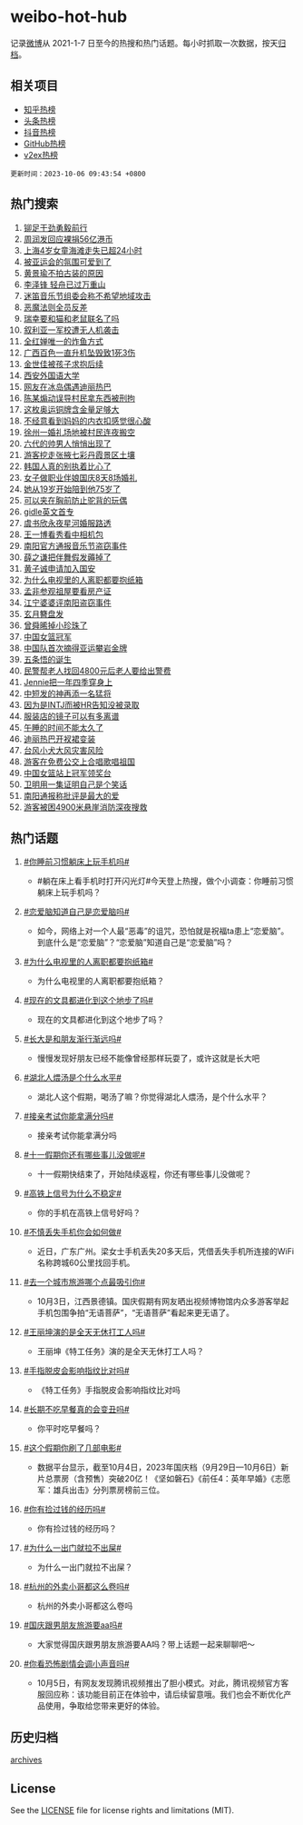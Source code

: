 # weibo-hot-hub

记录[微博](https://www.weibo.com)从 2021-1-7 日至今的热搜和热门话题。每小时抓取一次数据，按天[归档](archives)。

## 相关项目

- [知乎热榜](https://github.com/lonnyzhang423/zhihu-hot-hub)
- [头条热榜](https://github.com/lonnyzhang423/toutiao-hot-hub)
- [抖音热榜](https://github.com/lonnyzhang423/douyin-hot-hub)
- [GitHub热榜](https://github.com/lonnyzhang423/github-hot-hub)
- [v2ex热榜](https://github.com/lonnyzhang423/v2ex-hot-hub)


`更新时间：2023-10-06 09:43:54 +0800`

## 热门搜索

1. [铆足干劲勇毅前行](https://m.weibo.cn/search?containerid=100103type%3D1%26t%3D10%26q%3D%23%E9%93%86%E8%B6%B3%E5%B9%B2%E5%8A%B2%E5%8B%87%E6%AF%85%E5%89%8D%E8%A1%8C%23&stream_entry_id=51&isnewpage=1&extparam=seat%3D1%26stream_entry_id%3D51%26pos%3D0%26c_type%3D51%26filter_type%3Drealtimehot%26dgr%3D0%26cate%3D10103%26q%3D%2523%25E9%2593%2586%25E8%25B6%25B3%25E5%25B9%25B2%25E5%258A%25B2%25E5%258B%2587%25E6%25AF%2585%25E5%2589%258D%25E8%25A1%258C%2523%26display_time%3D1696556633%26pre_seqid%3D1696556633124019718211)
1. [周润发回应裸捐56亿港币](https://m.weibo.cn/search?containerid=100103type%3D1%26t%3D10%26q%3D%23%E5%91%A8%E6%B6%A6%E5%8F%91%E5%9B%9E%E5%BA%94%E8%A3%B8%E6%8D%9056%E4%BA%BF%E6%B8%AF%E5%B8%81%23&stream_entry_id=31&isnewpage=1&extparam=seat%3D1%26realpos%3D1%26dgr%3D0%26pos%3D0%26c_type%3D31%26band_rank%3D1%26flag%3D2%26filter_type%3Drealtimehot%26stream_entry_id%3D31%26q%3D%2523%25E5%2591%25A8%25E6%25B6%25A6%25E5%258F%2591%25E5%259B%259E%25E5%25BA%2594%25E8%25A3%25B8%25E6%258D%259056%25E4%25BA%25BF%25E6%25B8%25AF%25E5%25B8%2581%2523%26cate%3D5001%26lcate%3D5001%26display_time%3D1696556633%26pre_seqid%3D1696556633124019718211)
1. [上海4岁女童海滩走失已超24小时](https://m.weibo.cn/search?containerid=100103type%3D1%26t%3D10%26q%3D%23%E4%B8%8A%E6%B5%B74%E5%B2%81%E5%A5%B3%E7%AB%A5%E6%B5%B7%E6%BB%A9%E8%B5%B0%E5%A4%B1%E5%B7%B2%E8%B6%8524%E5%B0%8F%E6%97%B6%23&stream_entry_id=31&isnewpage=1&extparam=seat%3D1%26realpos%3D2%26dgr%3D0%26pos%3D1%26c_type%3D31%26band_rank%3D2%26flag%3D2%26filter_type%3Drealtimehot%26stream_entry_id%3D31%26q%3D%2523%25E4%25B8%258A%25E6%25B5%25B74%25E5%25B2%2581%25E5%25A5%25B3%25E7%25AB%25A5%25E6%25B5%25B7%25E6%25BB%25A9%25E8%25B5%25B0%25E5%25A4%25B1%25E5%25B7%25B2%25E8%25B6%258524%25E5%25B0%258F%25E6%2597%25B6%2523%26cate%3D5001%26lcate%3D5001%26display_time%3D1696556633%26pre_seqid%3D1696556633124019718211)
1. [被亚运会的氛围可爱到了](https://m.weibo.cn/search?containerid=100103type%3D1%26t%3D10%26q%3D%23%E8%A2%AB%E4%BA%9A%E8%BF%90%E4%BC%9A%E7%9A%84%E6%B0%9B%E5%9B%B4%E5%8F%AF%E7%88%B1%E5%88%B0%E4%BA%86%23&stream_entry_id=31&isnewpage=1&extparam=seat%3D1%26realpos%3D3%26dgr%3D0%26pos%3D2%26c_type%3D31%26band_rank%3D3%26flag%3D0%26filter_type%3Drealtimehot%26stream_entry_id%3D31%26q%3D%2523%25E8%25A2%25AB%25E4%25BA%259A%25E8%25BF%2590%25E4%25BC%259A%25E7%259A%2584%25E6%25B0%259B%25E5%259B%25B4%25E5%258F%25AF%25E7%2588%25B1%25E5%2588%25B0%25E4%25BA%2586%2523%26cate%3D5001%26lcate%3D5001%26display_time%3D1696556633%26pre_seqid%3D1696556633124019718211)
1. [黄景瑜不拍古装的原因](https://m.weibo.cn/search?containerid=100103type%3D1%26t%3D10%26q%3D%23%E9%BB%84%E6%99%AF%E7%91%9C%E4%B8%8D%E6%8B%8D%E5%8F%A4%E8%A3%85%E7%9A%84%E5%8E%9F%E5%9B%A0%23&stream_entry_id=31&isnewpage=1&extparam=seat%3D1%26realpos%3D4%26dgr%3D0%26pos%3D3%26c_type%3D31%26band_rank%3D4%26flag%3D2%26filter_type%3Drealtimehot%26stream_entry_id%3D31%26q%3D%2523%25E9%25BB%2584%25E6%2599%25AF%25E7%2591%259C%25E4%25B8%258D%25E6%258B%258D%25E5%258F%25A4%25E8%25A3%2585%25E7%259A%2584%25E5%258E%259F%25E5%259B%25A0%2523%26cate%3D5001%26lcate%3D5001%26display_time%3D1696556633%26pre_seqid%3D1696556633124019718211)
1. [李泽锋 轻舟已过万重山](https://m.weibo.cn/search?containerid=100103type%3D1%26t%3D10%26q%3D%E6%9D%8E%E6%B3%BD%E9%94%8B+%E8%BD%BB%E8%88%9F%E5%B7%B2%E8%BF%87%E4%B8%87%E9%87%8D%E5%B1%B1&stream_entry_id=31&isnewpage=1&extparam=seat%3D1%26realpos%3D5%26dgr%3D0%26pos%3D4%26c_type%3D31%26band_rank%3D5%26flag%3D2%26filter_type%3Drealtimehot%26stream_entry_id%3D31%26q%3D%25E6%259D%258E%25E6%25B3%25BD%25E9%2594%258B%2520%25E8%25BD%25BB%25E8%2588%259F%25E5%25B7%25B2%25E8%25BF%2587%25E4%25B8%2587%25E9%2587%258D%25E5%25B1%25B1%26cate%3D5001%26lcate%3D5001%26display_time%3D1696556633%26pre_seqid%3D1696556633124019718211)
1. [迷笛音乐节组委会称不希望地域攻击](https://m.weibo.cn/search?containerid=100103type%3D1%26t%3D10%26q%3D%23%E8%BF%B7%E7%AC%9B%E9%9F%B3%E4%B9%90%E8%8A%82%E7%BB%84%E5%A7%94%E4%BC%9A%E7%A7%B0%E4%B8%8D%E5%B8%8C%E6%9C%9B%E5%9C%B0%E5%9F%9F%E6%94%BB%E5%87%BB%23&stream_entry_id=31&isnewpage=1&extparam=seat%3D1%26realpos%3D6%26dgr%3D0%26pos%3D5%26c_type%3D31%26band_rank%3D6%26flag%3D1%26filter_type%3Drealtimehot%26stream_entry_id%3D31%26q%3D%2523%25E8%25BF%25B7%25E7%25AC%259B%25E9%259F%25B3%25E4%25B9%2590%25E8%258A%2582%25E7%25BB%2584%25E5%25A7%2594%25E4%25BC%259A%25E7%25A7%25B0%25E4%25B8%258D%25E5%25B8%258C%25E6%259C%259B%25E5%259C%25B0%25E5%259F%259F%25E6%2594%25BB%25E5%2587%25BB%2523%26cate%3D5001%26lcate%3D5001%26display_time%3D1696556633%26pre_seqid%3D1696556633124019718211)
1. [恶魔法则全员反差](https://m.weibo.cn/search?containerid=100103type%3D1%26t%3D10%26q%3D%23%E6%81%B6%E9%AD%94%E6%B3%95%E5%88%99%E5%85%A8%E5%91%98%E5%8F%8D%E5%B7%AE%23&stream_entry_id=31&isnewpage=1&extparam=seat%3D1%26filter_type%3Drealtimehot%26pos%3D6%26c_type%3D31%26band_rank%3D7%26dgr%3D0%26adid%3D207044%26is_ad_pos%3D1%26stream_entry_id%3D31%26q%3D%2523%25E6%2581%25B6%25E9%25AD%2594%25E6%25B3%2595%25E5%2588%2599%25E5%2585%25A8%25E5%2591%2598%25E5%258F%258D%25E5%25B7%25AE%2523%26cate%3D5001%26lcate%3D5001%26display_time%3D1696556633%26pre_seqid%3D1696556633124019718211)
1. [瑞幸要和猫和老鼠联名了吗](https://m.weibo.cn/search?containerid=100103type%3D1%26t%3D10%26q%3D%23%E7%91%9E%E5%B9%B8%E8%A6%81%E5%92%8C%E7%8C%AB%E5%92%8C%E8%80%81%E9%BC%A0%E8%81%94%E5%90%8D%E4%BA%86%E5%90%97%23&stream_entry_id=31&isnewpage=1&extparam=seat%3D1%26realpos%3D7%26dgr%3D0%26pos%3D7%26c_type%3D31%26band_rank%3D7%26flag%3D0%26filter_type%3Drealtimehot%26stream_entry_id%3D31%26q%3D%2523%25E7%2591%259E%25E5%25B9%25B8%25E8%25A6%2581%25E5%2592%258C%25E7%258C%25AB%25E5%2592%258C%25E8%2580%2581%25E9%25BC%25A0%25E8%2581%2594%25E5%2590%258D%25E4%25BA%2586%25E5%2590%2597%2523%26cate%3D5001%26lcate%3D5001%26display_time%3D1696556633%26pre_seqid%3D1696556633124019718211)
1. [叙利亚一军校遭无人机袭击](https://m.weibo.cn/search?containerid=100103type%3D1%26t%3D10%26q%3D%23%E5%8F%99%E5%88%A9%E4%BA%9A%E4%B8%80%E5%86%9B%E6%A0%A1%E9%81%AD%E6%97%A0%E4%BA%BA%E6%9C%BA%E8%A2%AD%E5%87%BB%23&stream_entry_id=31&isnewpage=1&extparam=seat%3D1%26realpos%3D8%26dgr%3D0%26pos%3D8%26c_type%3D31%26band_rank%3D8%26flag%3D0%26filter_type%3Drealtimehot%26stream_entry_id%3D31%26q%3D%2523%25E5%258F%2599%25E5%2588%25A9%25E4%25BA%259A%25E4%25B8%2580%25E5%2586%259B%25E6%25A0%25A1%25E9%2581%25AD%25E6%2597%25A0%25E4%25BA%25BA%25E6%259C%25BA%25E8%25A2%25AD%25E5%2587%25BB%2523%26cate%3D5001%26lcate%3D5001%26display_time%3D1696556633%26pre_seqid%3D1696556633124019718211)
1. [全红婵唯一的炸鱼方式](https://m.weibo.cn/search?containerid=100103type%3D1%26t%3D10%26q%3D%23%E5%85%A8%E7%BA%A2%E5%A9%B5%E5%94%AF%E4%B8%80%E7%9A%84%E7%82%B8%E9%B1%BC%E6%96%B9%E5%BC%8F%23&stream_entry_id=31&isnewpage=1&extparam=seat%3D1%26realpos%3D9%26dgr%3D0%26pos%3D9%26c_type%3D31%26band_rank%3D9%26flag%3D0%26filter_type%3Drealtimehot%26stream_entry_id%3D31%26q%3D%2523%25E5%2585%25A8%25E7%25BA%25A2%25E5%25A9%25B5%25E5%2594%25AF%25E4%25B8%2580%25E7%259A%2584%25E7%2582%25B8%25E9%25B1%25BC%25E6%2596%25B9%25E5%25BC%258F%2523%26cate%3D5001%26lcate%3D5001%26display_time%3D1696556633%26pre_seqid%3D1696556633124019718211)
1. [广西百色一直升机坠毁致1死3伤](https://m.weibo.cn/search?containerid=100103type%3D1%26t%3D10%26q%3D%23%E5%B9%BF%E8%A5%BF%E7%99%BE%E8%89%B2%E4%B8%80%E7%9B%B4%E5%8D%87%E6%9C%BA%E5%9D%A0%E6%AF%81%E8%87%B41%E6%AD%BB3%E4%BC%A4%23&stream_entry_id=31&isnewpage=1&extparam=seat%3D1%26realpos%3D10%26dgr%3D0%26pos%3D10%26c_type%3D31%26band_rank%3D10%26flag%3D1%26filter_type%3Drealtimehot%26stream_entry_id%3D31%26q%3D%2523%25E5%25B9%25BF%25E8%25A5%25BF%25E7%2599%25BE%25E8%2589%25B2%25E4%25B8%2580%25E7%259B%25B4%25E5%258D%2587%25E6%259C%25BA%25E5%259D%25A0%25E6%25AF%2581%25E8%2587%25B41%25E6%25AD%25BB3%25E4%25BC%25A4%2523%26cate%3D5001%26lcate%3D5001%26display_time%3D1696556633%26pre_seqid%3D1696556633124019718211)
1. [金世佳被孩子求抱后续](https://m.weibo.cn/search?containerid=100103type%3D1%26t%3D10%26q%3D%23%E9%87%91%E4%B8%96%E4%BD%B3%E8%A2%AB%E5%AD%A9%E5%AD%90%E6%B1%82%E6%8A%B1%E5%90%8E%E7%BB%AD%23&stream_entry_id=31&isnewpage=1&extparam=seat%3D1%26realpos%3D11%26dgr%3D0%26pos%3D11%26c_type%3D31%26band_rank%3D11%26flag%3D2%26filter_type%3Drealtimehot%26stream_entry_id%3D31%26q%3D%2523%25E9%2587%2591%25E4%25B8%2596%25E4%25BD%25B3%25E8%25A2%25AB%25E5%25AD%25A9%25E5%25AD%2590%25E6%25B1%2582%25E6%258A%25B1%25E5%2590%258E%25E7%25BB%25AD%2523%26cate%3D5001%26lcate%3D5001%26display_time%3D1696556633%26pre_seqid%3D1696556633124019718211)
1. [西安外国语大学](https://m.weibo.cn/search?containerid=100103type%3D1%26t%3D10%26q%3D%E8%A5%BF%E5%AE%89%E5%A4%96%E5%9B%BD%E8%AF%AD%E5%A4%A7%E5%AD%A6&stream_entry_id=31&isnewpage=1&extparam=seat%3D1%26realpos%3D12%26dgr%3D0%26pos%3D12%26c_type%3D31%26band_rank%3D12%26flag%3D2%26filter_type%3Drealtimehot%26stream_entry_id%3D31%26q%3D%25E8%25A5%25BF%25E5%25AE%2589%25E5%25A4%2596%25E5%259B%25BD%25E8%25AF%25AD%25E5%25A4%25A7%25E5%25AD%25A6%26cate%3D5001%26lcate%3D5001%26display_time%3D1696556633%26pre_seqid%3D1696556633124019718211)
1. [网友在冰岛偶遇迪丽热巴](https://m.weibo.cn/search?containerid=100103type%3D1%26t%3D10%26q%3D%23%E7%BD%91%E5%8F%8B%E5%9C%A8%E5%86%B0%E5%B2%9B%E5%81%B6%E9%81%87%E8%BF%AA%E4%B8%BD%E7%83%AD%E5%B7%B4%23&stream_entry_id=31&isnewpage=1&extparam=seat%3D1%26realpos%3D13%26dgr%3D0%26pos%3D13%26c_type%3D31%26band_rank%3D13%26flag%3D2%26filter_type%3Drealtimehot%26stream_entry_id%3D31%26q%3D%2523%25E7%25BD%2591%25E5%258F%258B%25E5%259C%25A8%25E5%2586%25B0%25E5%25B2%259B%25E5%2581%25B6%25E9%2581%2587%25E8%25BF%25AA%25E4%25B8%25BD%25E7%2583%25AD%25E5%25B7%25B4%2523%26cate%3D5001%26lcate%3D5001%26display_time%3D1696556633%26pre_seqid%3D1696556633124019718211)
1. [陈某煽动误导村民拿东西被刑拘](https://m.weibo.cn/search?containerid=100103type%3D1%26t%3D10%26q%3D%23%E9%99%88%E6%9F%90%E7%85%BD%E5%8A%A8%E8%AF%AF%E5%AF%BC%E6%9D%91%E6%B0%91%E6%8B%BF%E4%B8%9C%E8%A5%BF%E8%A2%AB%E5%88%91%E6%8B%98%23&stream_entry_id=31&isnewpage=1&extparam=seat%3D1%26realpos%3D14%26dgr%3D0%26pos%3D14%26c_type%3D31%26band_rank%3D14%26flag%3D0%26filter_type%3Drealtimehot%26stream_entry_id%3D31%26q%3D%2523%25E9%2599%2588%25E6%259F%2590%25E7%2585%25BD%25E5%258A%25A8%25E8%25AF%25AF%25E5%25AF%25BC%25E6%259D%2591%25E6%25B0%2591%25E6%258B%25BF%25E4%25B8%259C%25E8%25A5%25BF%25E8%25A2%25AB%25E5%2588%2591%25E6%258B%2598%2523%26cate%3D5001%26lcate%3D5001%26display_time%3D1696556633%26pre_seqid%3D1696556633124019718211)
1. [这枚奥运铜牌含金量足够大](https://m.weibo.cn/search?containerid=100103type%3D1%26t%3D10%26q%3D%23%E8%BF%99%E6%9E%9A%E5%A5%A5%E8%BF%90%E9%93%9C%E7%89%8C%E5%90%AB%E9%87%91%E9%87%8F%E8%B6%B3%E5%A4%9F%E5%A4%A7%23&stream_entry_id=31&isnewpage=1&extparam=seat%3D1%26realpos%3D15%26dgr%3D0%26pos%3D15%26c_type%3D31%26band_rank%3D15%26flag%3D0%26filter_type%3Drealtimehot%26stream_entry_id%3D31%26q%3D%2523%25E8%25BF%2599%25E6%259E%259A%25E5%25A5%25A5%25E8%25BF%2590%25E9%2593%259C%25E7%2589%258C%25E5%2590%25AB%25E9%2587%2591%25E9%2587%258F%25E8%25B6%25B3%25E5%25A4%259F%25E5%25A4%25A7%2523%26cate%3D5001%26lcate%3D5001%26display_time%3D1696556633%26pre_seqid%3D1696556633124019718211)
1. [不经意看到妈妈的内衣扣感觉很心酸](https://m.weibo.cn/search?containerid=100103type%3D1%26t%3D10%26q%3D%23%E4%B8%8D%E7%BB%8F%E6%84%8F%E7%9C%8B%E5%88%B0%E5%A6%88%E5%A6%88%E7%9A%84%E5%86%85%E8%A1%A3%E6%89%A3%E6%84%9F%E8%A7%89%E5%BE%88%E5%BF%83%E9%85%B8%23&stream_entry_id=31&isnewpage=1&extparam=seat%3D1%26realpos%3D16%26dgr%3D0%26pos%3D16%26c_type%3D31%26band_rank%3D16%26flag%3D1%26filter_type%3Drealtimehot%26stream_entry_id%3D31%26q%3D%2523%25E4%25B8%258D%25E7%25BB%258F%25E6%2584%258F%25E7%259C%258B%25E5%2588%25B0%25E5%25A6%2588%25E5%25A6%2588%25E7%259A%2584%25E5%2586%2585%25E8%25A1%25A3%25E6%2589%25A3%25E6%2584%259F%25E8%25A7%2589%25E5%25BE%2588%25E5%25BF%2583%25E9%2585%25B8%2523%26cate%3D5001%26lcate%3D5001%26display_time%3D1696556633%26pre_seqid%3D1696556633124019718211)
1. [徐州一婚礼场地被村民连夜搬空](https://m.weibo.cn/search?containerid=100103type%3D1%26t%3D10%26q%3D%23%E5%BE%90%E5%B7%9E%E4%B8%80%E5%A9%9A%E7%A4%BC%E5%9C%BA%E5%9C%B0%E8%A2%AB%E6%9D%91%E6%B0%91%E8%BF%9E%E5%A4%9C%E6%90%AC%E7%A9%BA%23&stream_entry_id=31&isnewpage=1&extparam=seat%3D1%26realpos%3D17%26dgr%3D0%26pos%3D17%26c_type%3D31%26band_rank%3D17%26flag%3D0%26filter_type%3Drealtimehot%26stream_entry_id%3D31%26q%3D%2523%25E5%25BE%2590%25E5%25B7%259E%25E4%25B8%2580%25E5%25A9%259A%25E7%25A4%25BC%25E5%259C%25BA%25E5%259C%25B0%25E8%25A2%25AB%25E6%259D%2591%25E6%25B0%2591%25E8%25BF%259E%25E5%25A4%259C%25E6%2590%25AC%25E7%25A9%25BA%2523%26cate%3D5001%26lcate%3D5001%26display_time%3D1696556633%26pre_seqid%3D1696556633124019718211)
1. [六代的帅男人悄悄出现了](https://m.weibo.cn/search?containerid=100103type%3D1%26t%3D10%26q%3D%23%E5%85%AD%E4%BB%A3%E7%9A%84%E5%B8%85%E7%94%B7%E4%BA%BA%E6%82%84%E6%82%84%E5%87%BA%E7%8E%B0%E4%BA%86%23&stream_entry_id=31&isnewpage=1&extparam=seat%3D1%26realpos%3D18%26dgr%3D0%26pos%3D18%26c_type%3D31%26band_rank%3D18%26flag%3D1%26filter_type%3Drealtimehot%26stream_entry_id%3D31%26q%3D%2523%25E5%2585%25AD%25E4%25BB%25A3%25E7%259A%2584%25E5%25B8%2585%25E7%2594%25B7%25E4%25BA%25BA%25E6%2582%2584%25E6%2582%2584%25E5%2587%25BA%25E7%258E%25B0%25E4%25BA%2586%2523%26cate%3D5001%26lcate%3D5001%26display_time%3D1696556633%26pre_seqid%3D1696556633124019718211)
1. [游客挖走张掖七彩丹霞景区土壤](https://m.weibo.cn/search?containerid=100103type%3D1%26t%3D10%26q%3D%23%E6%B8%B8%E5%AE%A2%E6%8C%96%E8%B5%B0%E5%BC%A0%E6%8E%96%E4%B8%83%E5%BD%A9%E4%B8%B9%E9%9C%9E%E6%99%AF%E5%8C%BA%E5%9C%9F%E5%A3%A4%23&stream_entry_id=31&isnewpage=1&extparam=seat%3D1%26realpos%3D19%26dgr%3D0%26pos%3D19%26c_type%3D31%26band_rank%3D19%26flag%3D0%26filter_type%3Drealtimehot%26stream_entry_id%3D31%26q%3D%2523%25E6%25B8%25B8%25E5%25AE%25A2%25E6%258C%2596%25E8%25B5%25B0%25E5%25BC%25A0%25E6%258E%2596%25E4%25B8%2583%25E5%25BD%25A9%25E4%25B8%25B9%25E9%259C%259E%25E6%2599%25AF%25E5%258C%25BA%25E5%259C%259F%25E5%25A3%25A4%2523%26cate%3D5001%26lcate%3D5001%26display_time%3D1696556633%26pre_seqid%3D1696556633124019718211)
1. [韩国人真的别执着比心了](https://m.weibo.cn/search?containerid=100103type%3D1%26t%3D10%26q%3D%23%E9%9F%A9%E5%9B%BD%E4%BA%BA%E7%9C%9F%E7%9A%84%E5%88%AB%E6%89%A7%E7%9D%80%E6%AF%94%E5%BF%83%E4%BA%86%23&stream_entry_id=31&isnewpage=1&extparam=seat%3D1%26realpos%3D20%26dgr%3D0%26pos%3D20%26c_type%3D31%26band_rank%3D20%26flag%3D0%26filter_type%3Drealtimehot%26stream_entry_id%3D31%26q%3D%2523%25E9%259F%25A9%25E5%259B%25BD%25E4%25BA%25BA%25E7%259C%259F%25E7%259A%2584%25E5%2588%25AB%25E6%2589%25A7%25E7%259D%2580%25E6%25AF%2594%25E5%25BF%2583%25E4%25BA%2586%2523%26cate%3D5001%26lcate%3D5001%26display_time%3D1696556633%26pre_seqid%3D1696556633124019718211)
1. [女子做职业伴娘国庆8天8场婚礼](https://m.weibo.cn/search?containerid=100103type%3D1%26t%3D10%26q%3D%23%E5%A5%B3%E5%AD%90%E5%81%9A%E8%81%8C%E4%B8%9A%E4%BC%B4%E5%A8%98%E5%9B%BD%E5%BA%868%E5%A4%A98%E5%9C%BA%E5%A9%9A%E7%A4%BC%23&stream_entry_id=31&isnewpage=1&extparam=seat%3D1%26realpos%3D21%26dgr%3D0%26pos%3D21%26c_type%3D31%26band_rank%3D21%26flag%3D0%26filter_type%3Drealtimehot%26stream_entry_id%3D31%26q%3D%2523%25E5%25A5%25B3%25E5%25AD%2590%25E5%2581%259A%25E8%2581%258C%25E4%25B8%259A%25E4%25BC%25B4%25E5%25A8%2598%25E5%259B%25BD%25E5%25BA%25868%25E5%25A4%25A98%25E5%259C%25BA%25E5%25A9%259A%25E7%25A4%25BC%2523%26cate%3D5001%26lcate%3D5001%26display_time%3D1696556633%26pre_seqid%3D1696556633124019718211)
1. [她从19岁开始陪到他75岁了](https://m.weibo.cn/search?containerid=100103type%3D1%26t%3D10%26q%3D%E5%A5%B9%E4%BB%8E19%E5%B2%81%E5%BC%80%E5%A7%8B%E9%99%AA%E5%88%B0%E4%BB%9675%E5%B2%81%E4%BA%86&stream_entry_id=31&isnewpage=1&extparam=seat%3D1%26realpos%3D22%26dgr%3D0%26pos%3D22%26c_type%3D31%26band_rank%3D22%26flag%3D0%26filter_type%3Drealtimehot%26stream_entry_id%3D31%26q%3D%25E5%25A5%25B9%25E4%25BB%258E19%25E5%25B2%2581%25E5%25BC%2580%25E5%25A7%258B%25E9%2599%25AA%25E5%2588%25B0%25E4%25BB%259675%25E5%25B2%2581%25E4%25BA%2586%26cate%3D5001%26lcate%3D5001%26display_time%3D1696556633%26pre_seqid%3D1696556633124019718211)
1. [可以夹在胸前防止驼背的玩偶](https://m.weibo.cn/search?containerid=100103type%3D1%26t%3D10%26q%3D%E5%8F%AF%E4%BB%A5%E5%A4%B9%E5%9C%A8%E8%83%B8%E5%89%8D%E9%98%B2%E6%AD%A2%E9%A9%BC%E8%83%8C%E7%9A%84%E7%8E%A9%E5%81%B6&stream_entry_id=31&isnewpage=1&extparam=seat%3D1%26realpos%3D23%26dgr%3D0%26pos%3D23%26c_type%3D31%26band_rank%3D23%26flag%3D1%26filter_type%3Drealtimehot%26stream_entry_id%3D31%26q%3D%25E5%258F%25AF%25E4%25BB%25A5%25E5%25A4%25B9%25E5%259C%25A8%25E8%2583%25B8%25E5%2589%258D%25E9%2598%25B2%25E6%25AD%25A2%25E9%25A9%25BC%25E8%2583%258C%25E7%259A%2584%25E7%258E%25A9%25E5%2581%25B6%26cate%3D5001%26lcate%3D5001%26display_time%3D1696556633%26pre_seqid%3D1696556633124019718211)
1. [gidle英文首专](https://m.weibo.cn/search?containerid=100103type%3D1%26t%3D10%26q%3D%23gidle%E8%8B%B1%E6%96%87%E9%A6%96%E4%B8%93%23&stream_entry_id=31&isnewpage=1&extparam=seat%3D1%26realpos%3D24%26dgr%3D0%26pos%3D24%26c_type%3D31%26band_rank%3D24%26flag%3D1%26filter_type%3Drealtimehot%26stream_entry_id%3D31%26q%3D%2523gidle%25E8%258B%25B1%25E6%2596%2587%25E9%25A6%2596%25E4%25B8%2593%2523%26cate%3D5001%26lcate%3D5001%26display_time%3D1696556633%26pre_seqid%3D1696556633124019718211)
1. [虞书欣永夜星河婚服路透](https://m.weibo.cn/search?containerid=100103type%3D1%26t%3D10%26q%3D%23%E8%99%9E%E4%B9%A6%E6%AC%A3%E6%B0%B8%E5%A4%9C%E6%98%9F%E6%B2%B3%E5%A9%9A%E6%9C%8D%E8%B7%AF%E9%80%8F%23&stream_entry_id=31&isnewpage=1&extparam=seat%3D1%26realpos%3D25%26dgr%3D0%26pos%3D25%26c_type%3D31%26band_rank%3D25%26flag%3D0%26filter_type%3Drealtimehot%26stream_entry_id%3D31%26q%3D%2523%25E8%2599%259E%25E4%25B9%25A6%25E6%25AC%25A3%25E6%25B0%25B8%25E5%25A4%259C%25E6%2598%259F%25E6%25B2%25B3%25E5%25A9%259A%25E6%259C%258D%25E8%25B7%25AF%25E9%2580%258F%2523%26cate%3D5001%26lcate%3D5001%26display_time%3D1696556633%26pre_seqid%3D1696556633124019718211)
1. [王一博看秀看中相机包](https://m.weibo.cn/search?containerid=100103type%3D1%26t%3D10%26q%3D%23%E7%8E%8B%E4%B8%80%E5%8D%9A%E7%9C%8B%E7%A7%80%E7%9C%8B%E4%B8%AD%E7%9B%B8%E6%9C%BA%E5%8C%85%23&stream_entry_id=31&isnewpage=1&extparam=seat%3D1%26realpos%3D26%26dgr%3D0%26pos%3D26%26c_type%3D31%26band_rank%3D26%26flag%3D0%26filter_type%3Drealtimehot%26stream_entry_id%3D31%26q%3D%2523%25E7%258E%258B%25E4%25B8%2580%25E5%258D%259A%25E7%259C%258B%25E7%25A7%2580%25E7%259C%258B%25E4%25B8%25AD%25E7%259B%25B8%25E6%259C%25BA%25E5%258C%2585%2523%26cate%3D5001%26lcate%3D5001%26display_time%3D1696556633%26pre_seqid%3D1696556633124019718211)
1. [南阳官方通报音乐节盗窃事件](https://m.weibo.cn/search?containerid=100103type%3D1%26t%3D10%26q%3D%23%E5%8D%97%E9%98%B3%E5%AE%98%E6%96%B9%E9%80%9A%E6%8A%A5%E9%9F%B3%E4%B9%90%E8%8A%82%E7%9B%97%E7%AA%83%E4%BA%8B%E4%BB%B6%23&stream_entry_id=31&isnewpage=1&extparam=seat%3D1%26realpos%3D27%26dgr%3D0%26pos%3D27%26c_type%3D31%26band_rank%3D27%26flag%3D0%26filter_type%3Drealtimehot%26stream_entry_id%3D31%26q%3D%2523%25E5%258D%2597%25E9%2598%25B3%25E5%25AE%2598%25E6%2596%25B9%25E9%2580%259A%25E6%258A%25A5%25E9%259F%25B3%25E4%25B9%2590%25E8%258A%2582%25E7%259B%2597%25E7%25AA%2583%25E4%25BA%258B%25E4%25BB%25B6%2523%26cate%3D5001%26lcate%3D5001%26display_time%3D1696556633%26pre_seqid%3D1696556633124019718211)
1. [薛之谦把伴舞假发薅掉了](https://m.weibo.cn/search?containerid=100103type%3D1%26t%3D10%26q%3D%23%E8%96%9B%E4%B9%8B%E8%B0%A6%E6%8A%8A%E4%BC%B4%E8%88%9E%E5%81%87%E5%8F%91%E8%96%85%E6%8E%89%E4%BA%86%23&stream_entry_id=31&isnewpage=1&extparam=seat%3D1%26realpos%3D28%26dgr%3D0%26pos%3D28%26c_type%3D31%26band_rank%3D28%26flag%3D0%26filter_type%3Drealtimehot%26stream_entry_id%3D31%26q%3D%2523%25E8%2596%259B%25E4%25B9%258B%25E8%25B0%25A6%25E6%258A%258A%25E4%25BC%25B4%25E8%2588%259E%25E5%2581%2587%25E5%258F%2591%25E8%2596%2585%25E6%258E%2589%25E4%25BA%2586%2523%26cate%3D5001%26lcate%3D5001%26display_time%3D1696556633%26pre_seqid%3D1696556633124019718211)
1. [黄子诚申请加入国安](https://m.weibo.cn/search?containerid=100103type%3D1%26t%3D10%26q%3D%23%E9%BB%84%E5%AD%90%E8%AF%9A%E7%94%B3%E8%AF%B7%E5%8A%A0%E5%85%A5%E5%9B%BD%E5%AE%89%23&stream_entry_id=31&isnewpage=1&extparam=seat%3D1%26realpos%3D29%26dgr%3D0%26pos%3D29%26c_type%3D31%26band_rank%3D29%26flag%3D1%26filter_type%3Drealtimehot%26stream_entry_id%3D31%26q%3D%2523%25E9%25BB%2584%25E5%25AD%2590%25E8%25AF%259A%25E7%2594%25B3%25E8%25AF%25B7%25E5%258A%25A0%25E5%2585%25A5%25E5%259B%25BD%25E5%25AE%2589%2523%26cate%3D5001%26lcate%3D5001%26display_time%3D1696556633%26pre_seqid%3D1696556633124019718211)
1. [为什么电视里的人离职都要抱纸箱](https://m.weibo.cn/search?containerid=100103type%3D1%26t%3D10%26q%3D%23%E4%B8%BA%E4%BB%80%E4%B9%88%E7%94%B5%E8%A7%86%E9%87%8C%E7%9A%84%E4%BA%BA%E7%A6%BB%E8%81%8C%E9%83%BD%E8%A6%81%E6%8A%B1%E7%BA%B8%E7%AE%B1%23&stream_entry_id=31&isnewpage=1&extparam=seat%3D1%26realpos%3D30%26dgr%3D0%26pos%3D30%26c_type%3D31%26band_rank%3D30%26flag%3D1%26filter_type%3Drealtimehot%26stream_entry_id%3D31%26q%3D%2523%25E4%25B8%25BA%25E4%25BB%2580%25E4%25B9%2588%25E7%2594%25B5%25E8%25A7%2586%25E9%2587%258C%25E7%259A%2584%25E4%25BA%25BA%25E7%25A6%25BB%25E8%2581%258C%25E9%2583%25BD%25E8%25A6%2581%25E6%258A%25B1%25E7%25BA%25B8%25E7%25AE%25B1%2523%26cate%3D5001%26lcate%3D5001%26display_time%3D1696556633%26pre_seqid%3D1696556633124019718211)
1. [孟非参观祖屋要看房产证](https://m.weibo.cn/search?containerid=100103type%3D1%26t%3D10%26q%3D%23%E5%AD%9F%E9%9D%9E%E5%8F%82%E8%A7%82%E7%A5%96%E5%B1%8B%E8%A6%81%E7%9C%8B%E6%88%BF%E4%BA%A7%E8%AF%81%23&stream_entry_id=31&isnewpage=1&extparam=seat%3D1%26realpos%3D31%26dgr%3D0%26pos%3D31%26c_type%3D31%26band_rank%3D31%26flag%3D1%26filter_type%3Drealtimehot%26stream_entry_id%3D31%26q%3D%2523%25E5%25AD%259F%25E9%259D%259E%25E5%258F%2582%25E8%25A7%2582%25E7%25A5%2596%25E5%25B1%258B%25E8%25A6%2581%25E7%259C%258B%25E6%2588%25BF%25E4%25BA%25A7%25E8%25AF%2581%2523%26cate%3D5001%26lcate%3D5001%26display_time%3D1696556633%26pre_seqid%3D1696556633124019718211)
1. [江宁婆婆评南阳盗窃事件](https://m.weibo.cn/search?containerid=100103type%3D1%26t%3D10%26q%3D%E6%B1%9F%E5%AE%81%E5%A9%86%E5%A9%86%E8%AF%84%E5%8D%97%E9%98%B3%E7%9B%97%E7%AA%83%E4%BA%8B%E4%BB%B6&stream_entry_id=31&isnewpage=1&extparam=seat%3D1%26realpos%3D32%26dgr%3D0%26pos%3D32%26c_type%3D31%26band_rank%3D32%26flag%3D1%26filter_type%3Drealtimehot%26stream_entry_id%3D31%26q%3D%25E6%25B1%259F%25E5%25AE%2581%25E5%25A9%2586%25E5%25A9%2586%25E8%25AF%2584%25E5%258D%2597%25E9%2598%25B3%25E7%259B%2597%25E7%25AA%2583%25E4%25BA%258B%25E4%25BB%25B6%26cate%3D5001%26lcate%3D5001%26display_time%3D1696556633%26pre_seqid%3D1696556633124019718211)
1. [玄月簪盘发](https://m.weibo.cn/search?containerid=100103type%3D1%26t%3D10%26q%3D%23%E7%8E%84%E6%9C%88%E7%B0%AA%E7%9B%98%E5%8F%91%23&stream_entry_id=31&isnewpage=1&extparam=seat%3D1%26realpos%3D33%26dgr%3D0%26pos%3D33%26c_type%3D31%26band_rank%3D33%26flag%3D1%26filter_type%3Drealtimehot%26stream_entry_id%3D31%26q%3D%2523%25E7%258E%2584%25E6%259C%2588%25E7%25B0%25AA%25E7%259B%2598%25E5%258F%2591%2523%26cate%3D5001%26lcate%3D5001%26display_time%3D1696556633%26pre_seqid%3D1696556633124019718211)
1. [曾舜晞掉小珍珠了](https://m.weibo.cn/search?containerid=100103type%3D1%26t%3D10%26q%3D%23%E6%9B%BE%E8%88%9C%E6%99%9E%E6%8E%89%E5%B0%8F%E7%8F%8D%E7%8F%A0%E4%BA%86%23&stream_entry_id=31&isnewpage=1&extparam=seat%3D1%26realpos%3D34%26dgr%3D0%26pos%3D34%26c_type%3D31%26band_rank%3D34%26flag%3D0%26filter_type%3Drealtimehot%26stream_entry_id%3D31%26q%3D%2523%25E6%259B%25BE%25E8%2588%259C%25E6%2599%259E%25E6%258E%2589%25E5%25B0%258F%25E7%258F%258D%25E7%258F%25A0%25E4%25BA%2586%2523%26cate%3D5001%26lcate%3D5001%26display_time%3D1696556633%26pre_seqid%3D1696556633124019718211)
1. [中国女篮冠军](https://m.weibo.cn/search?containerid=100103type%3D1%26t%3D10%26q%3D%23%E4%B8%AD%E5%9B%BD%E5%A5%B3%E7%AF%AE%E5%86%A0%E5%86%9B%23&stream_entry_id=31&isnewpage=1&extparam=seat%3D1%26realpos%3D35%26dgr%3D0%26pos%3D35%26c_type%3D31%26band_rank%3D35%26flag%3D0%26filter_type%3Drealtimehot%26stream_entry_id%3D31%26q%3D%2523%25E4%25B8%25AD%25E5%259B%25BD%25E5%25A5%25B3%25E7%25AF%25AE%25E5%2586%25A0%25E5%2586%259B%2523%26cate%3D5001%26lcate%3D5001%26display_time%3D1696556633%26pre_seqid%3D1696556633124019718211)
1. [中国队首次摘得亚运攀岩金牌](https://m.weibo.cn/search?containerid=100103type%3D1%26t%3D10%26q%3D%23%E4%B8%AD%E5%9B%BD%E9%98%9F%E9%A6%96%E6%AC%A1%E6%91%98%E5%BE%97%E4%BA%9A%E8%BF%90%E6%94%80%E5%B2%A9%E9%87%91%E7%89%8C%23&stream_entry_id=31&isnewpage=1&extparam=seat%3D1%26realpos%3D36%26dgr%3D0%26pos%3D36%26c_type%3D31%26band_rank%3D36%26flag%3D32768%26filter_type%3Drealtimehot%26stream_entry_id%3D31%26q%3D%2523%25E4%25B8%25AD%25E5%259B%25BD%25E9%2598%259F%25E9%25A6%2596%25E6%25AC%25A1%25E6%2591%2598%25E5%25BE%2597%25E4%25BA%259A%25E8%25BF%2590%25E6%2594%2580%25E5%25B2%25A9%25E9%2587%2591%25E7%2589%258C%2523%26cate%3D5001%26lcate%3D5001%26display_time%3D1696556633%26pre_seqid%3D1696556633124019718211)
1. [五条悟的诞生](https://m.weibo.cn/search?containerid=100103type%3D1%26t%3D10%26q%3D%23%E4%BA%94%E6%9D%A1%E6%82%9F%E7%9A%84%E8%AF%9E%E7%94%9F%23&stream_entry_id=31&isnewpage=1&extparam=seat%3D1%26realpos%3D37%26dgr%3D0%26pos%3D37%26c_type%3D31%26band_rank%3D37%26flag%3D0%26filter_type%3Drealtimehot%26stream_entry_id%3D31%26q%3D%2523%25E4%25BA%2594%25E6%259D%25A1%25E6%2582%259F%25E7%259A%2584%25E8%25AF%259E%25E7%2594%259F%2523%26cate%3D5001%26lcate%3D5001%26display_time%3D1696556633%26pre_seqid%3D1696556633124019718211)
1. [民警帮老人找回4800元后老人要给出警费](https://m.weibo.cn/search?containerid=100103type%3D1%26t%3D10%26q%3D%23%E6%B0%91%E8%AD%A6%E5%B8%AE%E8%80%81%E4%BA%BA%E6%89%BE%E5%9B%9E4800%E5%85%83%E5%90%8E%E8%80%81%E4%BA%BA%E8%A6%81%E7%BB%99%E5%87%BA%E8%AD%A6%E8%B4%B9%23&stream_entry_id=31&isnewpage=1&extparam=seat%3D1%26realpos%3D38%26dgr%3D0%26pos%3D38%26c_type%3D31%26band_rank%3D38%26flag%3D32768%26filter_type%3Drealtimehot%26stream_entry_id%3D31%26q%3D%2523%25E6%25B0%2591%25E8%25AD%25A6%25E5%25B8%25AE%25E8%2580%2581%25E4%25BA%25BA%25E6%2589%25BE%25E5%259B%259E4800%25E5%2585%2583%25E5%2590%258E%25E8%2580%2581%25E4%25BA%25BA%25E8%25A6%2581%25E7%25BB%2599%25E5%2587%25BA%25E8%25AD%25A6%25E8%25B4%25B9%2523%26cate%3D5001%26lcate%3D5001%26display_time%3D1696556633%26pre_seqid%3D1696556633124019718211)
1. [Jennie把一年四季穿身上](https://m.weibo.cn/search?containerid=100103type%3D1%26t%3D10%26q%3D%23Jennie%E6%8A%8A%E4%B8%80%E5%B9%B4%E5%9B%9B%E5%AD%A3%E7%A9%BF%E8%BA%AB%E4%B8%8A%23&stream_entry_id=31&isnewpage=1&extparam=seat%3D1%26realpos%3D39%26dgr%3D0%26pos%3D39%26c_type%3D31%26band_rank%3D39%26flag%3D0%26filter_type%3Drealtimehot%26stream_entry_id%3D31%26q%3D%2523Jennie%25E6%258A%258A%25E4%25B8%2580%25E5%25B9%25B4%25E5%259B%259B%25E5%25AD%25A3%25E7%25A9%25BF%25E8%25BA%25AB%25E4%25B8%258A%2523%26cate%3D5001%26lcate%3D5001%26display_time%3D1696556633%26pre_seqid%3D1696556633124019718211)
1. [中短发的神再添一名猛将](https://m.weibo.cn/search?containerid=100103type%3D1%26t%3D10%26q%3D%23%E4%B8%AD%E7%9F%AD%E5%8F%91%E7%9A%84%E7%A5%9E%E5%86%8D%E6%B7%BB%E4%B8%80%E5%90%8D%E7%8C%9B%E5%B0%86%23&stream_entry_id=31&isnewpage=1&extparam=seat%3D1%26realpos%3D40%26dgr%3D0%26pos%3D40%26c_type%3D31%26band_rank%3D40%26flag%3D1%26filter_type%3Drealtimehot%26stream_entry_id%3D31%26q%3D%2523%25E4%25B8%25AD%25E7%259F%25AD%25E5%258F%2591%25E7%259A%2584%25E7%25A5%259E%25E5%2586%258D%25E6%25B7%25BB%25E4%25B8%2580%25E5%2590%258D%25E7%258C%259B%25E5%25B0%2586%2523%26cate%3D5001%26lcate%3D5001%26display_time%3D1696556633%26pre_seqid%3D1696556633124019718211)
1. [因为是INTJ而被HR告知没被录取](https://m.weibo.cn/search?containerid=100103type%3D1%26t%3D10%26q%3D%23%E5%9B%A0%E4%B8%BA%E6%98%AFINTJ%E8%80%8C%E8%A2%ABHR%E5%91%8A%E7%9F%A5%E6%B2%A1%E8%A2%AB%E5%BD%95%E5%8F%96%23&stream_entry_id=31&isnewpage=1&extparam=seat%3D1%26realpos%3D41%26dgr%3D0%26pos%3D41%26c_type%3D31%26band_rank%3D41%26flag%3D0%26filter_type%3Drealtimehot%26stream_entry_id%3D31%26q%3D%2523%25E5%259B%25A0%25E4%25B8%25BA%25E6%2598%25AFINTJ%25E8%2580%258C%25E8%25A2%25ABHR%25E5%2591%258A%25E7%259F%25A5%25E6%25B2%25A1%25E8%25A2%25AB%25E5%25BD%2595%25E5%258F%2596%2523%26cate%3D5001%26lcate%3D5001%26display_time%3D1696556633%26pre_seqid%3D1696556633124019718211)
1. [服装店的镜子可以有多离谱](https://m.weibo.cn/search?containerid=100103type%3D1%26t%3D10%26q%3D%23%E6%9C%8D%E8%A3%85%E5%BA%97%E7%9A%84%E9%95%9C%E5%AD%90%E5%8F%AF%E4%BB%A5%E6%9C%89%E5%A4%9A%E7%A6%BB%E8%B0%B1%23&stream_entry_id=31&isnewpage=1&extparam=seat%3D1%26realpos%3D42%26dgr%3D0%26pos%3D42%26c_type%3D31%26band_rank%3D42%26flag%3D0%26filter_type%3Drealtimehot%26stream_entry_id%3D31%26q%3D%2523%25E6%259C%258D%25E8%25A3%2585%25E5%25BA%2597%25E7%259A%2584%25E9%2595%259C%25E5%25AD%2590%25E5%258F%25AF%25E4%25BB%25A5%25E6%259C%2589%25E5%25A4%259A%25E7%25A6%25BB%25E8%25B0%25B1%2523%26cate%3D5001%26lcate%3D5001%26display_time%3D1696556633%26pre_seqid%3D1696556633124019718211)
1. [午睡的时间不能太久了](https://m.weibo.cn/search?containerid=100103type%3D1%26t%3D10%26q%3D%23%E5%8D%88%E7%9D%A1%E7%9A%84%E6%97%B6%E9%97%B4%E4%B8%8D%E8%83%BD%E5%A4%AA%E4%B9%85%E4%BA%86%23&stream_entry_id=31&isnewpage=1&extparam=seat%3D1%26realpos%3D43%26dgr%3D0%26pos%3D43%26c_type%3D31%26band_rank%3D43%26flag%3D0%26filter_type%3Drealtimehot%26stream_entry_id%3D31%26q%3D%2523%25E5%258D%2588%25E7%259D%25A1%25E7%259A%2584%25E6%2597%25B6%25E9%2597%25B4%25E4%25B8%258D%25E8%2583%25BD%25E5%25A4%25AA%25E4%25B9%2585%25E4%25BA%2586%2523%26cate%3D5001%26lcate%3D5001%26display_time%3D1696556633%26pre_seqid%3D1696556633124019718211)
1. [迪丽热巴开衩裙变装](https://m.weibo.cn/search?containerid=100103type%3D1%26t%3D10%26q%3D%23%E8%BF%AA%E4%B8%BD%E7%83%AD%E5%B7%B4%E5%BC%80%E8%A1%A9%E8%A3%99%E5%8F%98%E8%A3%85%23&stream_entry_id=31&isnewpage=1&extparam=seat%3D1%26realpos%3D44%26dgr%3D0%26pos%3D44%26c_type%3D31%26band_rank%3D44%26flag%3D0%26filter_type%3Drealtimehot%26stream_entry_id%3D31%26q%3D%2523%25E8%25BF%25AA%25E4%25B8%25BD%25E7%2583%25AD%25E5%25B7%25B4%25E5%25BC%2580%25E8%25A1%25A9%25E8%25A3%2599%25E5%258F%2598%25E8%25A3%2585%2523%26cate%3D5001%26lcate%3D5001%26display_time%3D1696556633%26pre_seqid%3D1696556633124019718211)
1. [台风小犬大风灾害风险](https://m.weibo.cn/search?containerid=100103type%3D1%26t%3D10%26q%3D%23%E5%8F%B0%E9%A3%8E%E5%B0%8F%E7%8A%AC%E5%A4%A7%E9%A3%8E%E7%81%BE%E5%AE%B3%E9%A3%8E%E9%99%A9%23&stream_entry_id=31&isnewpage=1&extparam=seat%3D1%26realpos%3D45%26dgr%3D0%26pos%3D45%26c_type%3D31%26band_rank%3D45%26flag%3D1%26filter_type%3Drealtimehot%26stream_entry_id%3D31%26q%3D%2523%25E5%258F%25B0%25E9%25A3%258E%25E5%25B0%258F%25E7%258A%25AC%25E5%25A4%25A7%25E9%25A3%258E%25E7%2581%25BE%25E5%25AE%25B3%25E9%25A3%258E%25E9%2599%25A9%2523%26cate%3D5001%26lcate%3D5001%26display_time%3D1696556633%26pre_seqid%3D1696556633124019718211)
1. [游客在免费公交上合唱歌唱祖国](https://m.weibo.cn/search?containerid=100103type%3D1%26t%3D10%26q%3D%23%E6%B8%B8%E5%AE%A2%E5%9C%A8%E5%85%8D%E8%B4%B9%E5%85%AC%E4%BA%A4%E4%B8%8A%E5%90%88%E5%94%B1%E6%AD%8C%E5%94%B1%E7%A5%96%E5%9B%BD%23&stream_entry_id=31&isnewpage=1&extparam=seat%3D1%26realpos%3D46%26dgr%3D0%26pos%3D46%26c_type%3D31%26band_rank%3D46%26flag%3D32768%26filter_type%3Drealtimehot%26stream_entry_id%3D31%26q%3D%2523%25E6%25B8%25B8%25E5%25AE%25A2%25E5%259C%25A8%25E5%2585%258D%25E8%25B4%25B9%25E5%2585%25AC%25E4%25BA%25A4%25E4%25B8%258A%25E5%2590%2588%25E5%2594%25B1%25E6%25AD%258C%25E5%2594%25B1%25E7%25A5%2596%25E5%259B%25BD%2523%26cate%3D5001%26lcate%3D5001%26display_time%3D1696556633%26pre_seqid%3D1696556633124019718211)
1. [中国女篮站上冠军领奖台](https://m.weibo.cn/search?containerid=100103type%3D1%26t%3D10%26q%3D%23%E4%B8%AD%E5%9B%BD%E5%A5%B3%E7%AF%AE%E7%AB%99%E4%B8%8A%E5%86%A0%E5%86%9B%E9%A2%86%E5%A5%96%E5%8F%B0%23&stream_entry_id=31&isnewpage=1&extparam=seat%3D1%26realpos%3D47%26dgr%3D0%26pos%3D47%26c_type%3D31%26band_rank%3D47%26flag%3D0%26filter_type%3Drealtimehot%26stream_entry_id%3D31%26q%3D%2523%25E4%25B8%25AD%25E5%259B%25BD%25E5%25A5%25B3%25E7%25AF%25AE%25E7%25AB%2599%25E4%25B8%258A%25E5%2586%25A0%25E5%2586%259B%25E9%25A2%2586%25E5%25A5%2596%25E5%258F%25B0%2523%26cate%3D5001%26lcate%3D5001%26display_time%3D1696556633%26pre_seqid%3D1696556633124019718211)
1. [卫明用一集证明自己是个笑话](https://m.weibo.cn/search?containerid=100103type%3D1%26t%3D10%26q%3D%23%E5%8D%AB%E6%98%8E%E7%94%A8%E4%B8%80%E9%9B%86%E8%AF%81%E6%98%8E%E8%87%AA%E5%B7%B1%E6%98%AF%E4%B8%AA%E7%AC%91%E8%AF%9D%23&stream_entry_id=31&isnewpage=1&extparam=seat%3D1%26realpos%3D48%26dgr%3D0%26pos%3D48%26c_type%3D31%26band_rank%3D48%26flag%3D1%26filter_type%3Drealtimehot%26stream_entry_id%3D31%26q%3D%2523%25E5%258D%25AB%25E6%2598%258E%25E7%2594%25A8%25E4%25B8%2580%25E9%259B%2586%25E8%25AF%2581%25E6%2598%258E%25E8%2587%25AA%25E5%25B7%25B1%25E6%2598%25AF%25E4%25B8%25AA%25E7%25AC%2591%25E8%25AF%259D%2523%26cate%3D5001%26lcate%3D5001%26display_time%3D1696556633%26pre_seqid%3D1696556633124019718211)
1. [南阳通报称批评是最大的爱](https://m.weibo.cn/search?containerid=100103type%3D1%26t%3D10%26q%3D%23%E5%8D%97%E9%98%B3%E9%80%9A%E6%8A%A5%E7%A7%B0%E6%89%B9%E8%AF%84%E6%98%AF%E6%9C%80%E5%A4%A7%E7%9A%84%E7%88%B1%23&stream_entry_id=31&isnewpage=1&extparam=seat%3D1%26realpos%3D49%26dgr%3D0%26pos%3D49%26c_type%3D31%26band_rank%3D49%26flag%3D0%26filter_type%3Drealtimehot%26stream_entry_id%3D31%26q%3D%2523%25E5%258D%2597%25E9%2598%25B3%25E9%2580%259A%25E6%258A%25A5%25E7%25A7%25B0%25E6%2589%25B9%25E8%25AF%2584%25E6%2598%25AF%25E6%259C%2580%25E5%25A4%25A7%25E7%259A%2584%25E7%2588%25B1%2523%26cate%3D5001%26lcate%3D5001%26display_time%3D1696556633%26pre_seqid%3D1696556633124019718211)
1. [游客被困4900米悬崖消防深夜搜救](https://m.weibo.cn/search?containerid=100103type%3D1%26t%3D10%26q%3D%23%E6%B8%B8%E5%AE%A2%E8%A2%AB%E5%9B%B04900%E7%B1%B3%E6%82%AC%E5%B4%96%E6%B6%88%E9%98%B2%E6%B7%B1%E5%A4%9C%E6%90%9C%E6%95%91%23&stream_entry_id=31&isnewpage=1&extparam=seat%3D1%26realpos%3D50%26dgr%3D0%26pos%3D50%26c_type%3D31%26band_rank%3D50%26flag%3D32768%26filter_type%3Drealtimehot%26stream_entry_id%3D31%26q%3D%2523%25E6%25B8%25B8%25E5%25AE%25A2%25E8%25A2%25AB%25E5%259B%25B04900%25E7%25B1%25B3%25E6%2582%25AC%25E5%25B4%2596%25E6%25B6%2588%25E9%2598%25B2%25E6%25B7%25B1%25E5%25A4%259C%25E6%2590%259C%25E6%2595%2591%2523%26cate%3D5001%26lcate%3D5001%26display_time%3D1696556633%26pre_seqid%3D1696556633124019718211)

## 热门话题

1. [#你睡前习惯躺床上玩手机吗#](https://m.weibo.cn/search?containerid=231522type%3D1%26t%3D10%26q%3D%23%E4%BD%A0%E7%9D%A1%E5%89%8D%E4%B9%A0%E6%83%AF%E8%BA%BA%E5%BA%8A%E4%B8%8A%E7%8E%A9%E6%89%8B%E6%9C%BA%E5%90%97%23&stream_entry_id=128&isnewpage=1&extparam=seat%3D1%26dgr%3D0%26pos%3D1-0-0%26c_type%3D128%26unitid%3D1696516294916%26cate%3D5004%26lcate%3D5004%26display_time%3D1696556634%26pre_seqid%3D1696556634250018428119)
    - #躺在床上看手机时打开闪光灯#今天登上热搜，做个小调查：你睡前习惯躺床上玩手机吗？  ​​​

1. [#恋爱脑知道自己是恋爱脑吗#](https://m.weibo.cn/search?containerid=231522type%3D1%26t%3D10%26q%3D%23%E6%81%8B%E7%88%B1%E8%84%91%E7%9F%A5%E9%81%93%E8%87%AA%E5%B7%B1%E6%98%AF%E6%81%8B%E7%88%B1%E8%84%91%E5%90%97%23&stream_entry_id=128&isnewpage=1&extparam=seat%3D1%26dgr%3D0%26pos%3D1-0-1%26c_type%3D128%26unitid%3D1696468896533%26cate%3D5004%26lcate%3D5004%26display_time%3D1696556634%26pre_seqid%3D1696556634250018428119)
    - 如今，网络上对一个人最“恶毒”的诅咒，恐怕就是祝福ta患上“恋爱脑”。到底什么是“恋爱脑”？“恋爱脑”知道自己是“恋爱脑”吗？

1. [#为什么电视里的人离职都要抱纸箱#](https://m.weibo.cn/search?containerid=231522type%3D1%26t%3D10%26q%3D%23%E4%B8%BA%E4%BB%80%E4%B9%88%E7%94%B5%E8%A7%86%E9%87%8C%E7%9A%84%E4%BA%BA%E7%A6%BB%E8%81%8C%E9%83%BD%E8%A6%81%E6%8A%B1%E7%BA%B8%E7%AE%B1%23&stream_entry_id=128&isnewpage=1&extparam=seat%3D1%26dgr%3D0%26pos%3D1-0-2%26c_type%3D128%26unitid%3D1696554682657%26cate%3D5004%26lcate%3D5004%26display_time%3D1696556634%26pre_seqid%3D1696556634250018428119)
    - 为什么电视里的人离职都要抱纸箱？

1. [#现在的文具都进化到这个地步了吗#](https://m.weibo.cn/search?containerid=231522type%3D1%26t%3D10%26q%3D%23%E7%8E%B0%E5%9C%A8%E7%9A%84%E6%96%87%E5%85%B7%E9%83%BD%E8%BF%9B%E5%8C%96%E5%88%B0%E8%BF%99%E4%B8%AA%E5%9C%B0%E6%AD%A5%E4%BA%86%E5%90%97%23&stream_entry_id=128&isnewpage=1&extparam=seat%3D1%26dgr%3D0%26pos%3D1-0-3%26c_type%3D128%26unitid%3D1696522010352%26cate%3D5004%26lcate%3D5004%26display_time%3D1696556634%26pre_seqid%3D1696556634250018428119)
    - 现在的文具都进化到这个地步了吗？

1. [#长大是和朋友渐行渐远吗#](https://m.weibo.cn/search?containerid=231522type%3D1%26t%3D10%26q%3D%23%E9%95%BF%E5%A4%A7%E6%98%AF%E5%92%8C%E6%9C%8B%E5%8F%8B%E6%B8%90%E8%A1%8C%E6%B8%90%E8%BF%9C%E5%90%97%23&stream_entry_id=128&isnewpage=1&extparam=seat%3D1%26dgr%3D0%26pos%3D1-0-4%26c_type%3D128%26unitid%3D1696401088523%26cate%3D5004%26lcate%3D5004%26display_time%3D1696556634%26pre_seqid%3D1696556634250018428119)
    - 慢慢发现好朋友已经不能像曾经那样玩耍了，或许这就是长大吧

1. [#湖北人煨汤是个什么水平#](https://m.weibo.cn/search?containerid=231522type%3D1%26t%3D10%26q%3D%23%E6%B9%96%E5%8C%97%E4%BA%BA%E7%85%A8%E6%B1%A4%E6%98%AF%E4%B8%AA%E4%BB%80%E4%B9%88%E6%B0%B4%E5%B9%B3%23&stream_entry_id=128&isnewpage=1&extparam=seat%3D1%26dgr%3D0%26pos%3D1-0-5%26c_type%3D128%26unitid%3D1696509107233%26cate%3D5004%26lcate%3D5004%26display_time%3D1696556634%26pre_seqid%3D1696556634250018428119)
    - 湖北人这个假期，喝汤了嘛？你觉得湖北人煨汤，是个什么水平？

1. [#接亲考试你能拿满分吗#](https://m.weibo.cn/search?containerid=231522type%3D1%26t%3D10%26q%3D%23%E6%8E%A5%E4%BA%B2%E8%80%83%E8%AF%95%E4%BD%A0%E8%83%BD%E6%8B%BF%E6%BB%A1%E5%88%86%E5%90%97%23&stream_entry_id=128&isnewpage=1&extparam=seat%3D1%26dgr%3D0%26pos%3D1-0-6%26c_type%3D128%26unitid%3D1696548083274%26cate%3D5004%26lcate%3D5004%26display_time%3D1696556634%26pre_seqid%3D1696556634250018428119)
    - 接亲考试你能拿满分吗

1. [#十一假期你还有哪些事儿没做呢#](https://m.weibo.cn/search?containerid=231522type%3D1%26t%3D10%26q%3D%23%E5%8D%81%E4%B8%80%E5%81%87%E6%9C%9F%E4%BD%A0%E8%BF%98%E6%9C%89%E5%93%AA%E4%BA%9B%E4%BA%8B%E5%84%BF%E6%B2%A1%E5%81%9A%E5%91%A2%23&stream_entry_id=128&isnewpage=1&extparam=seat%3D1%26dgr%3D0%26pos%3D1-0-7%26c_type%3D128%26unitid%3D1696404690020%26cate%3D5004%26lcate%3D5004%26display_time%3D1696556634%26pre_seqid%3D1696556634250018428119)
    - 十一假期快结束了，开始陆续返程，你还有哪些事儿没做呢？  ​​​

1. [#高铁上信号为什么不稳定#](https://m.weibo.cn/search?containerid=231522type%3D1%26t%3D10%26q%3D%23%E9%AB%98%E9%93%81%E4%B8%8A%E4%BF%A1%E5%8F%B7%E4%B8%BA%E4%BB%80%E4%B9%88%E4%B8%8D%E7%A8%B3%E5%AE%9A%23&stream_entry_id=128&isnewpage=1&extparam=seat%3D1%26dgr%3D0%26pos%3D1-0-8%26c_type%3D128%26unitid%3D1696408299276%26cate%3D5004%26lcate%3D5004%26display_time%3D1696556634%26pre_seqid%3D1696556634250018428119)
    - 你的手机在高铁上信号好吗？

1. [#不慎丢失手机你会如何做#](https://m.weibo.cn/search?containerid=231522type%3D1%26t%3D10%26q%3D%23%E4%B8%8D%E6%85%8E%E4%B8%A2%E5%A4%B1%E6%89%8B%E6%9C%BA%E4%BD%A0%E4%BC%9A%E5%A6%82%E4%BD%95%E5%81%9A%23&stream_entry_id=128&isnewpage=1&extparam=seat%3D1%26dgr%3D0%26pos%3D1-0-9%26c_type%3D128%26unitid%3D1696467971208%26cate%3D5004%26lcate%3D5004%26display_time%3D1696556634%26pre_seqid%3D1696556634250018428119)
    - 近日，广东广州。梁女士手机丢失20多天后，凭借丢失手机所连接的WiFi名称跨城60公里找回手机。

1. [#去一个城市旅游哪个点最吸引你#](https://m.weibo.cn/search?containerid=231522type%3D1%26t%3D10%26q%3D%23%E5%8E%BB%E4%B8%80%E4%B8%AA%E5%9F%8E%E5%B8%82%E6%97%85%E6%B8%B8%E5%93%AA%E4%B8%AA%E7%82%B9%E6%9C%80%E5%90%B8%E5%BC%95%E4%BD%A0%23&stream_entry_id=128&isnewpage=1&extparam=seat%3D1%26dgr%3D0%26pos%3D1-0-10%26c_type%3D128%26unitid%3D1696383980170%26cate%3D5004%26lcate%3D5004%26display_time%3D1696556634%26pre_seqid%3D1696556634250018428119)
    - 10月3日，江西景德镇。国庆假期有网友晒出视频博物馆内众多游客举起手机包围争拍“无语菩萨”，“无语菩萨”看起来更无语了。

1. [#王丽坤演的是全天无休打工人吗#](https://m.weibo.cn/search?containerid=231522type%3D1%26t%3D10%26q%3D%23%E7%8E%8B%E4%B8%BD%E5%9D%A4%E6%BC%94%E7%9A%84%E6%98%AF%E5%85%A8%E5%A4%A9%E6%97%A0%E4%BC%91%E6%89%93%E5%B7%A5%E4%BA%BA%E5%90%97%23&stream_entry_id=128&isnewpage=1&extparam=seat%3D1%26dgr%3D0%26pos%3D1-0-11%26c_type%3D128%26unitid%3D1696387904397%26cate%3D5004%26lcate%3D5004%26display_time%3D1696556634%26pre_seqid%3D1696556634250018428119)
    - 王丽坤《特工任务》演的是全天无休打工人吗？

1. [#手指脱皮会影响指纹比对吗#](https://m.weibo.cn/search?containerid=231522type%3D1%26t%3D10%26q%3D%23%E6%89%8B%E6%8C%87%E8%84%B1%E7%9A%AE%E4%BC%9A%E5%BD%B1%E5%93%8D%E6%8C%87%E7%BA%B9%E6%AF%94%E5%AF%B9%E5%90%97%23&stream_entry_id=128&isnewpage=1&extparam=seat%3D1%26dgr%3D0%26pos%3D1-0-12%26c_type%3D128%26unitid%3D1696388810434%26cate%3D5004%26lcate%3D5004%26display_time%3D1696556634%26pre_seqid%3D1696556634250018428119)
    - 《特工任务》手指脱皮会影响指纹比对吗

1. [#长期不吃早餐真的会变丑吗#](https://m.weibo.cn/search?containerid=231522type%3D1%26t%3D10%26q%3D%23%E9%95%BF%E6%9C%9F%E4%B8%8D%E5%90%83%E6%97%A9%E9%A4%90%E7%9C%9F%E7%9A%84%E4%BC%9A%E5%8F%98%E4%B8%91%E5%90%97%23&stream_entry_id=128&isnewpage=1&extparam=seat%3D1%26dgr%3D0%26pos%3D1-0-13%26c_type%3D128%26unitid%3D1696507283712%26cate%3D5004%26lcate%3D5004%26display_time%3D1696556634%26pre_seqid%3D1696556634250018428119)
    - 你平时吃早餐吗？

1. [#这个假期你刷了几部电影#](https://m.weibo.cn/search?containerid=231522type%3D1%26t%3D10%26q%3D%23%E8%BF%99%E4%B8%AA%E5%81%87%E6%9C%9F%E4%BD%A0%E5%88%B7%E4%BA%86%E5%87%A0%E9%83%A8%E7%94%B5%E5%BD%B1%23&stream_entry_id=128&isnewpage=1&extparam=seat%3D1%26dgr%3D0%26pos%3D1-0-14%26c_type%3D128%26unitid%3D1696548087067%26cate%3D5004%26lcate%3D5004%26display_time%3D1696556634%26pre_seqid%3D1696556634250018428119)
    - 数据平台显示，截至10月4日，2023年国庆档（9月29日—10月6日）新片总票房（含预售）突破20亿！《坚如磐石》《前任4：英年早婚》《志愿军：雄兵出击》分列票房榜前三位。

1. [#你有捡过钱的经历吗#](https://m.weibo.cn/search?containerid=231522type%3D1%26t%3D10%26q%3D%23%E4%BD%A0%E6%9C%89%E6%8D%A1%E8%BF%87%E9%92%B1%E7%9A%84%E7%BB%8F%E5%8E%86%E5%90%97%23&stream_entry_id=128&isnewpage=1&extparam=seat%3D1%26dgr%3D0%26pos%3D1-0-15%26c_type%3D128%26unitid%3D1696507581421%26cate%3D5004%26lcate%3D5004%26display_time%3D1696556634%26pre_seqid%3D1696556634250018428119)
    - 你有捡过钱的经历吗？

1. [#为什么一出门就拉不出屎#](https://m.weibo.cn/search?containerid=231522type%3D1%26t%3D10%26q%3D%23%E4%B8%BA%E4%BB%80%E4%B9%88%E4%B8%80%E5%87%BA%E9%97%A8%E5%B0%B1%E6%8B%89%E4%B8%8D%E5%87%BA%E5%B1%8E%23&stream_entry_id=128&isnewpage=1&extparam=seat%3D1%26dgr%3D0%26pos%3D1-0-16%26c_type%3D128%26unitid%3D1696504585276%26cate%3D5004%26lcate%3D5004%26display_time%3D1696556634%26pre_seqid%3D1696556634250018428119)
    - 为什么一出门就拉不出屎？

1. [#杭州的外卖小哥都这么卷吗#](https://m.weibo.cn/search?containerid=231522type%3D1%26t%3D10%26q%3D%23%E6%9D%AD%E5%B7%9E%E7%9A%84%E5%A4%96%E5%8D%96%E5%B0%8F%E5%93%A5%E9%83%BD%E8%BF%99%E4%B9%88%E5%8D%B7%E5%90%97%23&stream_entry_id=128&isnewpage=1&extparam=seat%3D1%26dgr%3D0%26pos%3D1-0-17%26c_type%3D128%26unitid%3D1696500382649%26cate%3D5004%26lcate%3D5004%26display_time%3D1696556634%26pre_seqid%3D1696556634250018428119)
    - 杭州的外卖小哥都这么卷吗

1. [#国庆跟男朋友旅游要aa吗#](https://m.weibo.cn/search?containerid=231522type%3D1%26t%3D10%26q%3D%23%E5%9B%BD%E5%BA%86%E8%B7%9F%E7%94%B7%E6%9C%8B%E5%8F%8B%E6%97%85%E6%B8%B8%E8%A6%81aa%E5%90%97%23&stream_entry_id=128&isnewpage=1&extparam=seat%3D1%26dgr%3D0%26pos%3D1-0-18%26c_type%3D128%26unitid%3D1696499793134%26cate%3D5004%26lcate%3D5004%26display_time%3D1696556634%26pre_seqid%3D1696556634250018428119)
    - 大家觉得国庆跟男朋友旅游要AA吗？带上话题一起来聊聊吧～

1. [#你看恐怖剧情会调小声音吗#](https://m.weibo.cn/search?containerid=231522type%3D1%26t%3D10%26q%3D%23%E4%BD%A0%E7%9C%8B%E6%81%90%E6%80%96%E5%89%A7%E6%83%85%E4%BC%9A%E8%B0%83%E5%B0%8F%E5%A3%B0%E9%9F%B3%E5%90%97%23&stream_entry_id=128&isnewpage=1&extparam=seat%3D1%26dgr%3D0%26pos%3D1-0-19%26c_type%3D128%26unitid%3D1696493489130%26cate%3D5004%26lcate%3D5004%26display_time%3D1696556634%26pre_seqid%3D1696556634250018428119)
    - 10月5日，有网友发现腾讯视频推出了胆小模式。对此，腾讯视频官方客服回应称：该功能目前正在体验中，请后续留意哦。我们也会不断优化产品使用，争取给您带来更好的体验。


## 历史归档

[archives](archives)

## License

See the [LICENSE](LICENSE) file for license rights and limitations (MIT).
